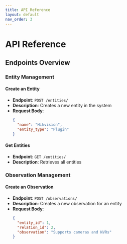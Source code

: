 ```yaml
---
title: API Reference
layout: default
nav_order: 3
---
```


# API Reference

## Endpoints Overview

### Entity Management

#### Create an Entity
- **Endpoint**: `POST /entities/`
- **Description**: Creates a new entity in the system
- **Request Body**:
  ```json
  {
    "name": "Hikvision",
    "entity_type": "Plugin"
  }
  ```

#### Get Entities
- **Endpoint**: `GET /entities/`
- **Description**: Retrieves all entities

### Observation Management

#### Create an Observation
- **Endpoint**: `POST /observations/`
- **Description**: Creates a new observation for an entity
- **Request Body**:
  ```json
  {
    "entity_id": 1,
    "relation_id": 2,
    "observation": "Supports cameras and NVRs"
  }
  ```